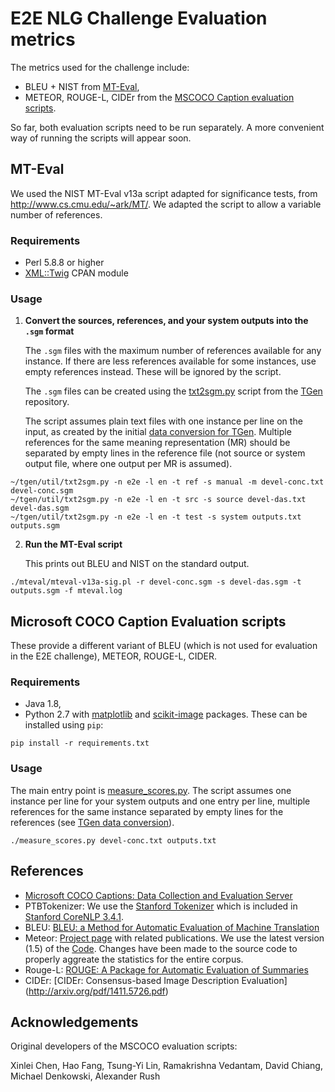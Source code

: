 E2E NLG Challenge Evaluation metrics
====================================

The metrics used for the challenge include:
* BLEU + NIST from [MT-Eval](#mt-eval),
* METEOR, ROUGE-L, CIDEr from the [MSCOCO Caption evaluation scripts](#microsoft-coco-caption-evaluation-scripts).

So far, both evaluation scripts need to be run separately. A more convenient way of running the scripts will appear soon.

MT-Eval
-------

We used the NIST MT-Eval v13a script adapted for significance tests, from 
<http://www.cs.cmu.edu/~ark/MT/>.
We adapted the script to allow a variable number of references.

### Requirements ###
- Perl 5.8.8 or higher
- [XML::Twig](http://search.cpan.org/~mirod/XML-Twig-3.49/Twig.pm) CPAN module

### Usage ###

1. __Convert the sources, references, and your system outputs into the `.sgm` format__

   The `.sgm` files with the maximum number of references available for any instance.
   If there are less references available for some instances, use empty references instead. 
   These will be ignored by the script.

   The `.sgm` files can be created using the [txt2sgm.py](https://github.com/UFAL-DSG/tgen/blob/master/util/txt2sgm.py)
   script from the [TGen](https://github.com/UFAL-DSG/tgen) repository. 
   
   The script assumes plain text files with one instance per line on the input, as created 
   by the initial [data conversion for TGen](https://github.com/UFAL-DSG/tgen/blob/master/e2e-challenge/README.md).
   Multiple references for the same meaning representation (MR) should be separated by empty 
   lines in the reference file (not source or system output file, where one output per MR is 
   assumed).

```
~/tgen/util/txt2sgm.py -n e2e -l en -t ref -s manual -m devel-conc.txt devel-conc.sgm
~/tgen/util/txt2sgm.py -n e2e -l en -t src -s source devel-das.txt devel-das.sgm
~/tgen/util/txt2sgm.py -n e2e -l en -t test -s system outputs.txt outputs.sgm
```

2. __Run the MT-Eval script__

   This prints out BLEU and NIST on the standard output.

```
./mteval/mteval-v13a-sig.pl -r devel-conc.sgm -s devel-das.sgm -t outputs.sgm -f mteval.log
```


Microsoft COCO Caption Evaluation scripts
-----------------------------------------

These provide a different variant of BLEU (which is not used for evaluation in the E2E challenge), 
METEOR, ROUGE-L, CIDER.

### Requirements ###

- Java 1.8,
- Python 2.7 with [matplotlib](https://pypi.python.org/pypi/matplotlib) and [scikit-image](https://pypi.python.org/pypi/scikit-image) packages. These can be installed using `pip`:

```
pip install -r requirements.txt
```

### Usage ###

The main entry point is [measure_scores.py](measure_scores.py). The script assumes one instance
per line for your system outputs and one entry per line, multiple references for the same instance
separated by empty lines for the references (see 
[TGen data conversion]((https://github.com/UFAL-DSG/tgen/blob/master/e2e-challenge/README.md))).

```
./measure_scores.py devel-conc.txt outputs.txt
```


References
----------

- [Microsoft COCO Captions: Data Collection and Evaluation Server](http://arxiv.org/abs/1504.00325)
- PTBTokenizer: We use the [Stanford Tokenizer](http://nlp.stanford.edu/software/tokenizer.shtml) which is included in [Stanford CoreNLP 3.4.1](http://nlp.stanford.edu/software/corenlp.shtml).
- BLEU: [BLEU: a Method for Automatic Evaluation of Machine Translation](http://www.aclweb.org/anthology/P02-1040.pdf)
- Meteor: [Project page](http://www.cs.cmu.edu/~alavie/METEOR/) with related publications. We use the latest version (1.5) of the [Code](https://github.com/mjdenkowski/meteor). Changes have been made to the source code to properly aggreate the statistics for the entire corpus.
- Rouge-L: [ROUGE: A Package for Automatic Evaluation of Summaries](http://anthology.aclweb.org/W/W04/W04-1013.pdf)
- CIDEr: [CIDEr: Consensus-based Image Description Evaluation] (http://arxiv.org/pdf/1411.5726.pdf)

Acknowledgements
----------------
Original developers of the MSCOCO evaluation scripts:

Xinlei Chen, Hao Fang, Tsung-Yi Lin, Ramakrishna Vedantam, David Chiang, Michael Denkowski, Alexander Rush

